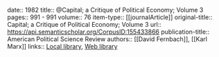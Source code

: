 date:: 1982
title:: @Capital; a Critique of Political Economy; Volume 3
pages:: 991 - 991
volume:: 76
item-type:: [[journalArticle]]
original-title:: Capital; a Critique of Political Economy; Volume 3
url:: https://api.semanticscholar.org/CorpusID:155433866
publication-title:: American Political Science Review
authors:: [[David Fernbach]], [[Karl Marx]]
links:: [Local library](zotero://select/library/items/5H3YWQG3), [Web library](https://www.zotero.org/users/15862703/items/5H3YWQG3)

